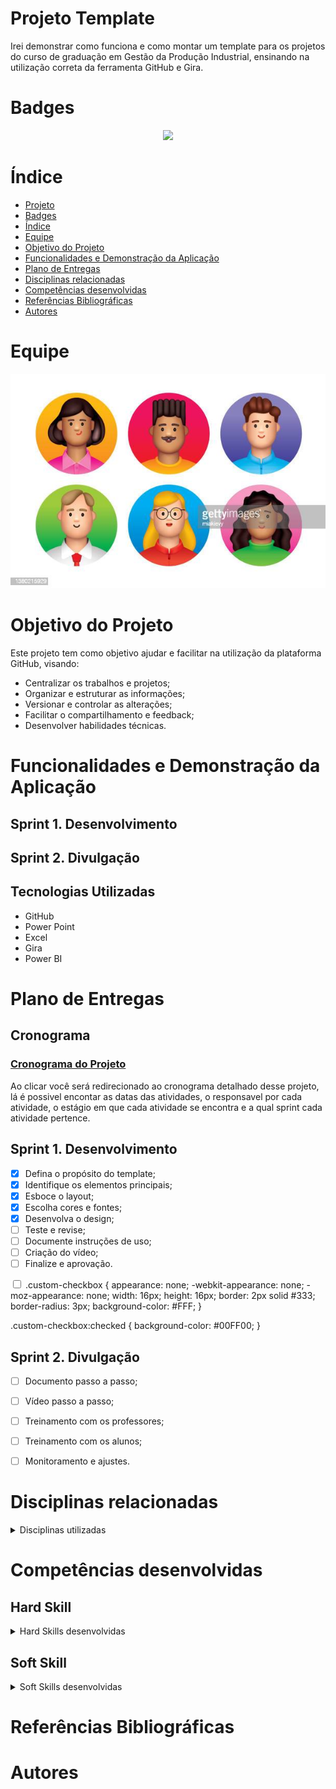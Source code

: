 # Projeto Template

Irei demonstrar como funciona e como montar um template para os projetos do curso de graduação em Gestão da Produção Industrial, ensinando na utilização correta da ferramenta GitHub e Gira. 

# Badges

<p align="center">
 <img src="https://img.shields.io/badge/STATUS-EM_PROGRESSO-yellow"/>
</p>

# Índice

* [Projeto](#projeto-template)
* [Badges](#badges)
* [Índice](#índice)
* [Equipe](#equipe)
* [Objetivo do Projeto](#objetivo-do-projeto)
* [Funcionalidades e Demonstração da Aplicação](#funcionalidades-e-demonstração-da-aplicação)
* [Plano de Entregas](#plano-de-entregas)
* [Disciplinas relacionadas](#disciplinas-relacionadas)
* [Competências desenvolvidas](#competências-desenvolvidas)
* [Referências Bibliográficas](#referências-bibliográficas)
* [Autores](#autores)

# Equipe
![Equipe](https://github.com/AndreLuizRibeiro/Template/blob/main/.img/gettyimages-1380215929-612x612.jpg?raw=true)

# Objetivo do Projeto
Este projeto tem como objetivo ajudar e facilitar na utilização da plataforma GitHub, visando:
* Centralizar os trabalhos e projetos;
* Organizar e estruturar as informações;
* Versionar e controlar as alterações;
* Facilitar o compartilhamento e feedback;
* Desenvolver habilidades técnicas.

# Funcionalidades e Demonstração da Aplicação

## Sprint 1. Desenvolvimento

## Sprint 2. Divulgação

## Tecnologias Utilizadas

  - GitHub
  - Power Point
  - Excel
  - Gira
  - Power BI

# Plano de Entregas

## Cronograma

### [Cronograma do Projeto](https://github.com/users/AndreLuizRibeiro/projects/4)

Ao clicar você será redirecionado ao cronograma detalhado desse projeto, lá é possivel encontar as datas das atividades, o responsavel por cada atividade, o estágio em que cada atividade se encontra e a qual sprint cada atividade pertence.

## Sprint 1. Desenvolvimento
- [x] Defina o propósito do template;
- [x] Identifique os elementos principais;
- [x] Esboce o layout;
- [x] Escolha cores e fontes;
- [x] Desenvolva o design;
- [ ] Teste e revise;
- [ ] Documente instruções de uso;
- [ ] Criação do vídeo;
- [ ] Finalize e aprovação.
<input type="checkbox" class="custom-checkbox">
.custom-checkbox {
  appearance: none;
  -webkit-appearance: none;
  -moz-appearance: none;
  width: 16px;
  height: 16px;
  border: 2px solid #333;
  border-radius: 3px;
  background-color: #FFF;
}

.custom-checkbox:checked {
  background-color: #00FF00;
}

## Sprint 2. Divulgação
- [ ] Documento passo a passo;
- [ ] Vídeo passo a passo;
- [ ] Treinamento com os professores;
- [ ] Treinamento com os alunos;
- [ ] Monitoramento e ajustes.


# Disciplinas relacionadas

<details>
<summary>Disciplinas utilizadas</summary>

- Item 1
- Item 2
- Item 3

</details>

# Competências desenvolvidas

## Hard Skill
<details>
<summary>Hard Skills desenvolvidas</summary>

- Item 1
- Item 2
- Item 3

</details>

## Soft Skill
<details>
<summary>Soft Skills desenvolvidas</summary>

- Item 1
- Item 2
- Item 3

</details>

# Referências Bibliográficas


# Autores
